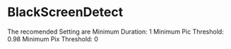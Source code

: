 # BlackScreenDetect<br>
The recomended Setting are 
Minimum Duration: 1
Minimum Pic Threshold: 0.98
Minimum Pix Threshold: 0